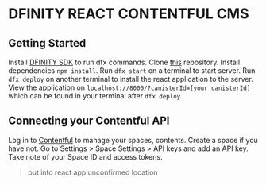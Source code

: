 # DFINITY REACT CONTENTFUL CMS

## Getting Started
Install [DFINITY SDK][install-sdk] to run dfx commands.
Clone [this][git-repo-url] repository.
Install dependencies ```npm install```.
Run ```dfx start``` on a terminal to start server.
Run ```dfx deploy``` on another terminal to install the react application to the server.
View the application on ```localhost://8000/?canisterId=[your canisterId]``` which can be found in your terminal after ```dfx deploy```.

## Connecting your Contentful API
Log in to [Contentful][contentful-api] to manage your spaces, contents.
Create a space if you have not.
Go to Settings > Space Settings > API keys and add an API key.
Take note of your Space ID and access tokens.
> put into react app unconfirmed location



   [install-sdk]: <https://internetcomputer.org/docs/current/developer-docs/build/install-upgrade-remove/>
   [git-repo-url]: <https://github.com/therealbryanho/dfinity-websitewithcms>
   [contentful-api]: <https://www.contentful.com>
   [node.js]: <http://nodejs.org>
